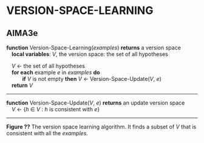 # VERSION-SPACE-LEARNING

## AIMA3e
__function__ Version-Space-Learning(_examples_) __returns__ a version space  
&emsp;__local variables__: _V_, the version space: the set of all hypotheses  

&emsp;_V_ &larr; the set of all hypotheses  
&emsp;__for each__ example _e_ in _examples_ __do__  
&emsp;&emsp;&emsp;__if__ _V_ is not empty __then__ _V_ &larr; Version-Space-Update(_V_, _e_)  
&emsp;__return__ _V_  

---
__function__ Version-Space-Update(_V_, _e_) __returns__ an update version space  
&emsp;_V_ &larr; {_h_ &isin; _V_ : _h_ is consistent with _e_}  

---
__Figure ??__ The version space learning algorithm. It finds a subset of _V_ that is consistent with all the _examples_.
